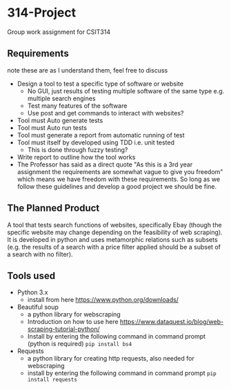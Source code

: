 # 314-Project
Group work assignment for CSIT314

## Requirements
note these are as I understand them, feel free to discuss 

- Design a tool to test a specific type of software or website
  - No GUI, just results of testing multiple software of the same type e.g. multiple search engines
  - Test many features of the software
  - Use post and get commands to interact with websites?
- Tool must Auto generate tests
- Tool must Auto run tests
- Tool must generate a report from automatic running of test
- Tool must itself by developed using TDD i.e. unit tested
  - This is done through fuzzy testing?
- Write report to outline how the tool works
- The Professor has said as a direct quote "As this is a 3rd year assignment the requirements are somewhat vague to give you freedom" which means we have freedom with these requirements. So long as we follow these guidelines and develop a good project we should be fine.

## The Planned Product
A tool that tests search functions of websites, specifically Ebay (though the specific website may change depending on the feasibility of web scraping). It is developed in python and uses metamorphic relations such as subsets (e.g. the results of a search with a price filter applied should be a subset of a search with no filter).

## Tools used
- Python 3.x 
  - install from here https://www.python.org/downloads/
- Beautiful soup 
  - a python library for webscraping
  - Introduction on how to use here https://www.dataquest.io/blog/web-scraping-tutorial-python/
  - Install by entering the following command in command prompt (python is required) `pip install bs4`
- Requests 
  - a python library for creating http requests, also needed for webscraping
  - install by entering the following command in command prompt `pip install requests`  
